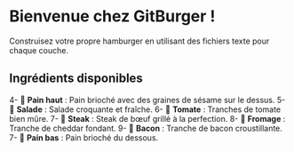 # Bienvenue chez GitBurger !
Construisez votre propre hamburger en utilisant des fichiers texte pour chaque couche.

## Ingrédients disponibles
4- 🥯 **Pain haut** : Pain brioché avec des graines de sésame sur le dessus.
5- 🥬 **Salade** : Salade croquante et fraîche.
6- 🍅 **Tomate** : Tranches de tomate bien mûre.
7- 🥩 **Steak** : Steak de bœuf grillé à la perfection.
8- 🧀 **Fromage** : Tranche de cheddar fondant.
9- 🥓 **Bacon** : Tranche de bacon croustillante.
7- 🍞 **Pain bas** : Pain brioché du dessous.
